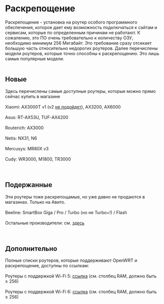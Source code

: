 # Раскрепощение

Раскрепощение - установка на роутер особого программного обеспечения, которое дает ему возможность подключаться к сайтам и сервисам, которые по определенным причинам не работают. К сожалению, это ПО очень требовательно к количеству ОЗУ, необходимо минимум 256 Мегабайт. Это требование сразу отсекает большую часть относительно недорогих роутеров. Далее перечислены модели роутеров, которые точно способны к раскрепощению. Это лишь самые популярные модели.<br><br>

## Новые<br>
Здесь перечислены самые доступные роутеры, которые можно прямо сейчас купить в магазине<br><br>
Xiaomi: AX3000T v1 (v2 [не подойдет](/xiaomi_revs.md)), AX3200, AX6000<br><br>
Asus: RT-AX53U, TUF-AX4200<br><br>
Routerich: AX3000<br><br>
Netis: NX31, N6<br><br>
Mercusys: MR80X v3<br><br>
Cudy: WR3000, M1800, TR3000 <br><br><br>

## Подержанные
Эти роутеры тоже раскрепощамые, но уже давно не продаются в магазинах. Только на Авито.<br><br>
Beeline: SmartBox Giga /  Pro / Turbo (но не Turbo+!) / Flash<br><br>
Остальные производители: см. [здесь](/lists/routers.md)<br><br><br>

## Дополнительно
Полные списки роутеров, которые поддерживают OpenWRT и раскрепощение, доступны по ссылкам: <br><br>
Роутеры с поддержкой Wi-Fi 5: [ссылка](https://openwrt.org/toh/views/toh_available_864_ac-wifi) (см. столбец RAM, должно быть $\geq$ 256)<br><br>
Роутеры с поддержкой Wi-Fi 6: [ссылка](https://openwrt.org/toh/views/toh_available_16128_ax-wifi) (см. столбец RAM, должно быть $\geq$ 256)
